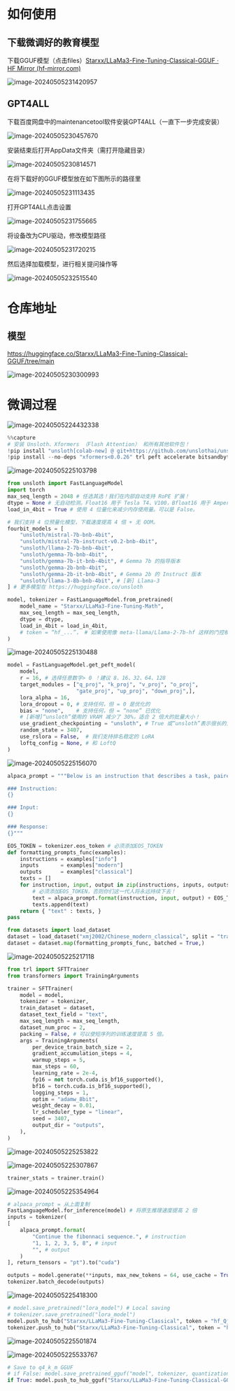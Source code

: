 # 如何使用

## 下载微调好的教育模型

下载GGUF模型（点击files）[Starxx/LLaMa3-Fine-Tuning-Classical-GGUF · HF Mirror (hf-mirror.com)](https://hf-mirror.com/Starxx/LLaMa3-Fine-Tuning-Classical-GGUF)

![image-20240505231420957](C:\Users\21453\AppData\Roaming\Typora\typora-user-images\image-20240505231420957.png)

## GPT4ALL

下载百度网盘中的maintenancetool软件安装GPT4ALL（一直下一步完成安装）

![image-20240505230457670](C:\Users\21453\AppData\Roaming\Typora\typora-user-images\image-20240505230457670.png)

安装结束后打开AppData文件夹（需打开隐藏目录）

![image-20240505230814571](C:\Users\21453\AppData\Roaming\Typora\typora-user-images\image-20240505230814571.png)

在将下载好的GGUF模型放在如下图所示的路径里

![image-20240505231113435](C:\Users\21453\AppData\Roaming\Typora\typora-user-images\image-20240505231113435.png)

打开GPT4ALL点击设置

![image-20240505231755665](C:\Users\21453\AppData\Roaming\Typora\typora-user-images\image-20240505231755665.png)

将设备改为CPU驱动，修改模型路径

![image-20240505231720215](C:\Users\21453\AppData\Roaming\Typora\typora-user-images\image-20240505231720215.png)

然后选择加载模型，进行相关提问操作等

![image-20240505232515540](C:\Users\21453\AppData\Roaming\Typora\typora-user-images\image-20240505232515540.png)

# 仓库地址

## 模型

https://huggingface.co/Starxx/LLaMa3-Fine-Tuning-Classical-GGUF/tree/main

![image-20240505230300993](C:\Users\21453\AppData\Roaming\Typora\typora-user-images\image-20240505230300993.png)

# 微调过程

![image-20240505224432338](C:\Users\21453\AppData\Roaming\Typora\typora-user-images\image-20240505224432338.png)

```python
%%capture
# 安装 Unsloth、Xformers （Flash Attention） 和所有其他软件包！
!pip install "unsloth[colab-new] @ git+https://github.com/unslothai/unsloth.git"
!pip install --no-deps "xformers<0.0.26" trl peft accelerate bitsandbytes
```

![image-20240505225103798](C:\Users\21453\AppData\Roaming\Typora\typora-user-images\image-20240505225103798.png)

```python
from unsloth import FastLanguageModel
import torch
max_seq_length = 2048 # 任选其选！我们在内部自动支持 RoPE 扩展！
dtype = None # 无自动检测。Float16 用于 Tesla T4、V100，Bfloat16 用于 Ampere+
load_in_4bit = True # 使用 4 位量化来减少内存使用量。可以是 False。

# 我们支持 4 位预量化模型，下载速度提高 4 倍 + 无 OOM。
fourbit_models = [
    "unsloth/mistral-7b-bnb-4bit",
    "unsloth/mistral-7b-instruct-v0.2-bnb-4bit",
    "unsloth/llama-2-7b-bnb-4bit",
    "unsloth/gemma-7b-bnb-4bit",
    "unsloth/gemma-7b-it-bnb-4bit", # Gemma 7b 的指导版本
    "unsloth/gemma-2b-bnb-4bit",
    "unsloth/gemma-2b-it-bnb-4bit", # Gemma 2b 的 Instruct 版本
    "unsloth/llama-3-8b-bnb-4bit", # [新] Llama-3
] # 更多模型在 https://huggingface.co/unsloth

model, tokenizer = FastLanguageModel.from_pretrained(
    model_name = "Starxx/LLaMa3-Fine-Tuning-Math",
    max_seq_length = max_seq_length,
    dtype = dtype,
    load_in_4bit = load_in_4bit,
    # token = “hf_...”， # 如果使用像 meta-llama/Llama-2-7b-hf 这样的门控模型，则使用一个
)
```

![image-20240505225130488](C:\Users\21453\AppData\Roaming\Typora\typora-user-images\image-20240505225130488.png)

```python
model = FastLanguageModel.get_peft_model(
    model,
    r = 16, # 选择任意数字> 0 ！建议 8、16、32、64、128
    target_modules = ["q_proj", "k_proj", "v_proj", "o_proj",
                      "gate_proj", "up_proj", "down_proj",],
    lora_alpha = 16,
    lora_dropout = 0, # 支持任何，但 = 0 是优化的
    bias = "none",    # 支持任何，但 = “none” 已优化
    # [新增]“unsloth”使用的 VRAM 减少了 30%，适合 2 倍大的批量大小！
    use_gradient_checkpointing = "unsloth", # True 或“unsloth”表示很长的上下文
    random_state = 3407,
    use_rslora = False,  # 我们支持排名稳定的 LoRA
    loftq_config = None, # 和 LoftQ
)
```

![image-20240505225156070](C:\Users\21453\AppData\Roaming\Typora\typora-user-images\image-20240505225156070.png)

```python
alpaca_prompt = """Below is an instruction that describes a task, paired with an input that provides further context. Write a response that appropriately completes the request.

### Instruction:
{}

### Input:
{}

### Response:
{}"""

EOS_TOKEN = tokenizer.eos_token # 必须添加EOS_TOKEN
def formatting_prompts_func(examples):
    instructions = examples["info"]
    inputs       = examples["modern"]
    outputs      = examples["classical"]
    texts = []
    for instruction, input, output in zip(instructions, inputs, outputs):
        # 必须添加EOS_TOKEN，否则你们这一代人将永远持续下去！
        text = alpaca_prompt.format(instruction, input, output) + EOS_TOKEN
        texts.append(text)
    return { "text" : texts, }
pass

from datasets import load_dataset
dataset = load_dataset("xmj2002/Chinese_modern_classical", split = "train")
dataset = dataset.map(formatting_prompts_func, batched = True,)
```

![image-20240505225217118](C:\Users\21453\AppData\Roaming\Typora\typora-user-images\image-20240505225217118.png)

```python
from trl import SFTTrainer
from transformers import TrainingArguments

trainer = SFTTrainer(
    model = model,
    tokenizer = tokenizer,
    train_dataset = dataset,
    dataset_text_field = "text",
    max_seq_length = max_seq_length,
    dataset_num_proc = 2,
    packing = False, # 可以使短序列的训练速度提高 5 倍。
    args = TrainingArguments(
        per_device_train_batch_size = 2,
        gradient_accumulation_steps = 4,
        warmup_steps = 5,
        max_steps = 60,
        learning_rate = 2e-4,
        fp16 = not torch.cuda.is_bf16_supported(),
        bf16 = torch.cuda.is_bf16_supported(),
        logging_steps = 1,
        optim = "adamw_8bit",
        weight_decay = 0.01,
        lr_scheduler_type = "linear",
        seed = 3407,
        output_dir = "outputs",
    ),
)
```

![image-20240505225253822](C:\Users\21453\AppData\Roaming\Typora\typora-user-images\image-20240505225253822.png)

![image-20240505225307867](C:\Users\21453\AppData\Roaming\Typora\typora-user-images\image-20240505225307867.png)

```python
trainer_stats = trainer.train()
```

![image-20240505225354964](C:\Users\21453\AppData\Roaming\Typora\typora-user-images\image-20240505225354964.png)

```python
# alpaca_prompt = 从上面复制
FastLanguageModel.for_inference(model) # 将原生推理速度提高 2 倍
inputs = tokenizer(
[
    alpaca_prompt.format(
        "Continue the fibonnaci sequence.", # instruction
        "1, 1, 2, 3, 5, 8", # input
        "", # output
    )
], return_tensors = "pt").to("cuda")

outputs = model.generate(**inputs, max_new_tokens = 64, use_cache = True)
tokenizer.batch_decode(outputs)
```

![image-20240505225418300](C:\Users\21453\AppData\Roaming\Typora\typora-user-images\image-20240505225418300.png)

```python
# model.save_pretrained("lora_model") # Local saving
# tokenizer.save_pretrained("lora_model")
model.push_to_hub("Starxx/LLaMa3-Fine-Tuning-Classical", token = "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") # Online saving
tokenizer.push_to_hub("Starxx/LLaMa3-Fine-Tuning-Classical", token = "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") # Online saving
```

![image-20240505225501874](C:\Users\21453\AppData\Roaming\Typora\typora-user-images\image-20240505225501874.png)

![image-20240505225533767](C:\Users\21453\AppData\Roaming\Typora\typora-user-images\image-20240505225533767.png)

```python
# Save to q4_k_m GGUF
# if False: model.save_pretrained_gguf("model", tokenizer, quantization_method = "q4_k_m")
if True: model.push_to_hub_gguf("Starxx/LLaMa3-Fine-Tuning-Classical-GGUF", tokenizer, quantization_method = "q4_k_m", token = "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")
```

